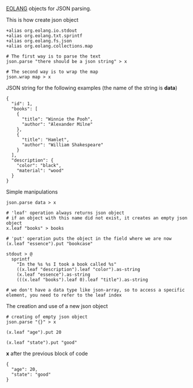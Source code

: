 [EOLANG](https://www.eolang.org) objects for JSON parsing.

This is how create json object
```
+alias org.eolang.io.stdout
+alias org.eolang.txt.sprintf
+alias org.eolang.fs.json
+alias org.eolang.collections.map

# The first way is to parse the text
json.parse "there should be a json string" > x

# The second way is to wrap the map
json.wrap map > x
```

JSON string for the following examples (the name of the string is **data**)
```
{
  "id": 1,
  "books": [
    {
      "title": "Winnie the Pooh",
      "author": "Alexander Milne"
    },
    {
      "title": "Hamlet",
      "author": "William Shakespeare"
    }
  ],
  "description": {
    "color": "black",
    "material": "wood"
  }
}
```

Simple manipulations
```
json.parse data > x

# 'leaf' operation always returns json object
# if an object with this name did not exist, it creates an empty json object
x.leaf "books" > books

# 'put' operation puts the object in the field where we are now
(x.leaf "essence").put "bookcase"

stdout > @
  sprintf
    "In the %s %s I took a book called %s"
    ((x.leaf "description").leaf "color").as-string
    (x.leaf "essence").as-string
    (((x.leaf "books").leaf 0).leaf "title").as-string 
    
# we don't have a data type like json-array, so to access a specific element, you need to refer to the leaf index
```

The creation and use of a new json object
```
# creating of empty json object
json.parse "{}" > x

(x.leaf "age").put 20
  
(x.leaf "state").put "good"
```

**x** after the previous block of code
```
{
  "age": 20,
  "state": "good"
}
```
